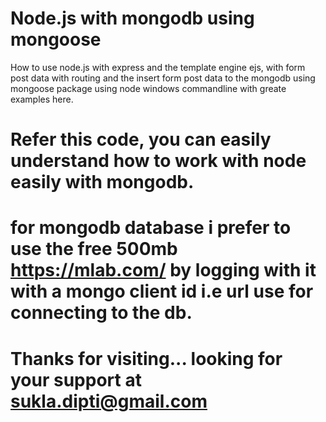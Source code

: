 # Node.js with mongodb using mongoose
How to use node.js with express and the template engine ejs, with form post data with routing and the insert form post data to the mongodb using mongoose package using node windows commandline with greate examples here.
# Refer this code, you can easily understand how to work with node easily with mongodb.
# for mongodb database i prefer to use the free 500mb https://mlab.com/ by logging with it with a mongo client id i.e url use for connecting to the db.
# Thanks for visiting... looking for your support at sukla.dipti@gmail.com

